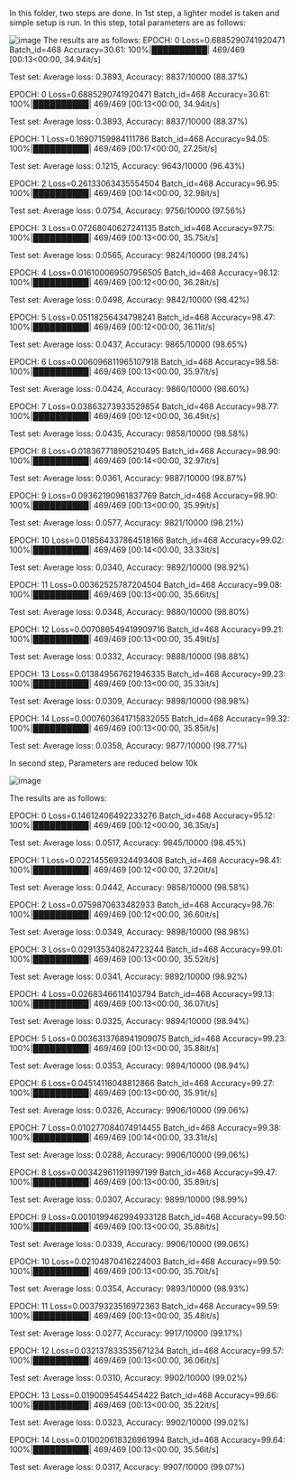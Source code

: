 In this folder, two steps are done.
In 1st step, a lighter model is taken and simple setup is run.
In this step, total parameters are as follows: 

![image](https://user-images.githubusercontent.com/79099957/213777869-e8c41d6d-84ad-4361-852d-f5a9ef23d131.png)
The results are as follows: 
EPOCH: 0
Loss=0.6885290741920471 Batch_id=468 Accuracy=30.61: 100%|██████████| 469/469 [00:13<00:00, 34.94it/s]

Test set: Average loss: 0.3893, Accuracy: 8837/10000 (88.37%)

EPOCH: 0
Loss=0.6885290741920471 Batch_id=468 Accuracy=30.61: 100%|██████████| 469/469 [00:13<00:00, 34.94it/s]

Test set: Average loss: 0.3893, Accuracy: 8837/10000 (88.37%)

EPOCH: 1
Loss=0.16907159984111786 Batch_id=468 Accuracy=94.05: 100%|██████████| 469/469 [00:17<00:00, 27.25it/s]

Test set: Average loss: 0.1215, Accuracy: 9643/10000 (96.43%)

EPOCH: 2
Loss=0.26133063435554504 Batch_id=468 Accuracy=96.95: 100%|██████████| 469/469 [00:14<00:00, 32.98it/s]

Test set: Average loss: 0.0754, Accuracy: 9756/10000 (97.56%)

EPOCH: 3
Loss=0.07268040627241135 Batch_id=468 Accuracy=97.75: 100%|██████████| 469/469 [00:13<00:00, 35.75it/s]

Test set: Average loss: 0.0565, Accuracy: 9824/10000 (98.24%)

EPOCH: 4
Loss=0.016100069507956505 Batch_id=468 Accuracy=98.12: 100%|██████████| 469/469 [00:12<00:00, 36.28it/s]

Test set: Average loss: 0.0498, Accuracy: 9842/10000 (98.42%)

EPOCH: 5
Loss=0.05118256434798241 Batch_id=468 Accuracy=98.47: 100%|██████████| 469/469 [00:12<00:00, 36.11it/s]

Test set: Average loss: 0.0437, Accuracy: 9865/10000 (98.65%)

EPOCH: 6
Loss=0.006096811965107918 Batch_id=468 Accuracy=98.58: 100%|██████████| 469/469 [00:13<00:00, 35.97it/s]

Test set: Average loss: 0.0424, Accuracy: 9860/10000 (98.60%)

EPOCH: 7
Loss=0.03863273933529854 Batch_id=468 Accuracy=98.77: 100%|██████████| 469/469 [00:12<00:00, 36.49it/s]

Test set: Average loss: 0.0435, Accuracy: 9858/10000 (98.58%)

EPOCH: 8
Loss=0.018367718905210495 Batch_id=468 Accuracy=98.90: 100%|██████████| 469/469 [00:14<00:00, 32.97it/s]

Test set: Average loss: 0.0361, Accuracy: 9887/10000 (98.87%)

EPOCH: 9
Loss=0.09362190961837769 Batch_id=468 Accuracy=98.90: 100%|██████████| 469/469 [00:13<00:00, 35.99it/s]

Test set: Average loss: 0.0577, Accuracy: 9821/10000 (98.21%)

EPOCH: 10
Loss=0.018564337864518166 Batch_id=468 Accuracy=99.02: 100%|██████████| 469/469 [00:14<00:00, 33.33it/s]

Test set: Average loss: 0.0340, Accuracy: 9892/10000 (98.92%)

EPOCH: 11
Loss=0.00362525787204504 Batch_id=468 Accuracy=99.08: 100%|██████████| 469/469 [00:13<00:00, 35.66it/s]

Test set: Average loss: 0.0348, Accuracy: 9880/10000 (98.80%)

EPOCH: 12
Loss=0.007086549419909716 Batch_id=468 Accuracy=99.21: 100%|██████████| 469/469 [00:13<00:00, 35.49it/s]

Test set: Average loss: 0.0332, Accuracy: 9888/10000 (98.88%)

EPOCH: 13
Loss=0.013849567621946335 Batch_id=468 Accuracy=99.23: 100%|██████████| 469/469 [00:13<00:00, 35.33it/s]

Test set: Average loss: 0.0309, Accuracy: 9898/10000 (98.98%)

EPOCH: 14
Loss=0.0007603641715832055 Batch_id=468 Accuracy=99.32: 100%|██████████| 469/469 [00:13<00:00, 35.85it/s]

Test set: Average loss: 0.0358, Accuracy: 9877/10000 (98.77%)



In second step, Parameters are reduced below 10k

![image](https://user-images.githubusercontent.com/79099957/213778286-6dad39a9-c946-4810-b5d1-a779fb42e0b2.png)

The results are as follows: 

EPOCH: 0
Loss=0.14612406492233276 Batch_id=468 Accuracy=95.12: 100%|██████████| 469/469 [00:12<00:00, 36.35it/s]

Test set: Average loss: 0.0517, Accuracy: 9845/10000 (98.45%)

EPOCH: 1
Loss=0.022145569324493408 Batch_id=468 Accuracy=98.41: 100%|██████████| 469/469 [00:12<00:00, 37.20it/s]

Test set: Average loss: 0.0442, Accuracy: 9858/10000 (98.58%)

EPOCH: 2
Loss=0.0759870633482933 Batch_id=468 Accuracy=98.76: 100%|██████████| 469/469 [00:12<00:00, 36.60it/s]

Test set: Average loss: 0.0349, Accuracy: 9898/10000 (98.98%)

EPOCH: 3
Loss=0.029135340824723244 Batch_id=468 Accuracy=99.01: 100%|██████████| 469/469 [00:13<00:00, 35.52it/s]

Test set: Average loss: 0.0341, Accuracy: 9892/10000 (98.92%)

EPOCH: 4
Loss=0.02683466114103794 Batch_id=468 Accuracy=99.13: 100%|██████████| 469/469 [00:13<00:00, 36.07it/s]

Test set: Average loss: 0.0325, Accuracy: 9894/10000 (98.94%)

EPOCH: 5
Loss=0.0036313768941909075 Batch_id=468 Accuracy=99.23: 100%|██████████| 469/469 [00:13<00:00, 35.88it/s]

Test set: Average loss: 0.0353, Accuracy: 9894/10000 (98.94%)

EPOCH: 6
Loss=0.04514116048812866 Batch_id=468 Accuracy=99.27: 100%|██████████| 469/469 [00:13<00:00, 35.91it/s]

Test set: Average loss: 0.0326, Accuracy: 9906/10000 (99.06%)

EPOCH: 7
Loss=0.010277084074914455 Batch_id=468 Accuracy=99.38: 100%|██████████| 469/469 [00:14<00:00, 33.31it/s]

Test set: Average loss: 0.0288, Accuracy: 9906/10000 (99.06%)

EPOCH: 8
Loss=0.003429611911997199 Batch_id=468 Accuracy=99.47: 100%|██████████| 469/469 [00:13<00:00, 35.89it/s]

Test set: Average loss: 0.0307, Accuracy: 9899/10000 (98.99%)

EPOCH: 9
Loss=0.0010199462994933128 Batch_id=468 Accuracy=99.50: 100%|██████████| 469/469 [00:13<00:00, 35.88it/s]

Test set: Average loss: 0.0339, Accuracy: 9906/10000 (99.06%)

EPOCH: 10
Loss=0.02104870416224003 Batch_id=468 Accuracy=99.50: 100%|██████████| 469/469 [00:13<00:00, 35.70it/s]

Test set: Average loss: 0.0354, Accuracy: 9893/10000 (98.93%)

EPOCH: 11
Loss=0.00379323516972363 Batch_id=468 Accuracy=99.59: 100%|██████████| 469/469 [00:13<00:00, 35.48it/s]

Test set: Average loss: 0.0277, Accuracy: 9917/10000 (99.17%)

EPOCH: 12
Loss=0.032137833535671234 Batch_id=468 Accuracy=99.57: 100%|██████████| 469/469 [00:13<00:00, 36.06it/s]

Test set: Average loss: 0.0310, Accuracy: 9902/10000 (99.02%)

EPOCH: 13
Loss=0.0190095454454422 Batch_id=468 Accuracy=99.66: 100%|██████████| 469/469 [00:13<00:00, 35.22it/s]

Test set: Average loss: 0.0323, Accuracy: 9902/10000 (99.02%)

EPOCH: 14
Loss=0.010020618326961994 Batch_id=468 Accuracy=99.64: 100%|██████████| 469/469 [00:13<00:00, 35.56it/s]

Test set: Average loss: 0.0317, Accuracy: 9907/10000 (99.07%)

